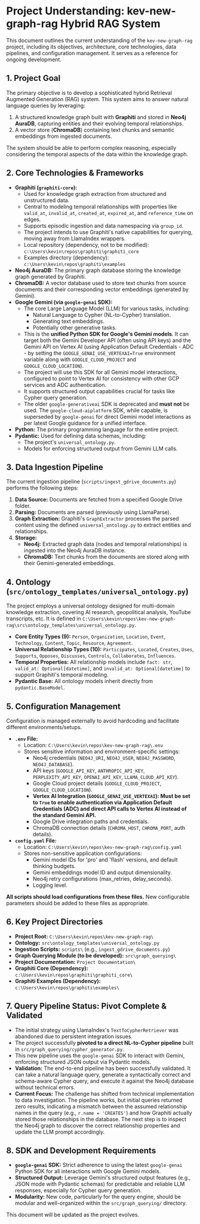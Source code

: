 # Project Understanding: kev-new-graph-rag Hybrid RAG System

This document outlines the current understanding of the `kev-new-graph-rag` project, including its objectives, architecture, core technologies, data pipelines, and configuration management. It serves as a reference for ongoing development.

## 1. Project Goal

The primary objective is to develop a sophisticated hybrid Retrieval Augmented Generation (RAG) system. This system aims to answer natural language queries by leveraging:
1.  A structured knowledge graph built with **Graphiti** and stored in **Neo4j AuraDB**, capturing entities and their evolving temporal relationships.
2.  A vector store (**ChromaDB**) containing text chunks and semantic embeddings from ingested documents.

The system should be able to perform complex reasoning, especially considering the temporal aspects of the data within the knowledge graph.

## 2. Core Technologies & Frameworks

*   **Graphiti (`graphiti-core`):**
    *   Used for knowledge graph extraction from structured and unstructured data.
    *   Central to modeling temporal relationships with properties like `valid_at`, `invalid_at`, `created_at`, `expired_at`, and `reference_time` on edges.
    *   Supports episodic ingestion and data namespacing via `group_id`.
    *   The project intends to use Graphiti's native capabilities for querying, moving away from LlamaIndex wrappers.
    *   Local repository (dependency, not to be modified): `c:\Users\kevin\repos\graphiti\graphiti_core`
    *   Examples directory (dependency): `c:\Users\kevin\repos\graphiti\examples`
*   **Neo4j AuraDB:** The primary graph database storing the knowledge graph generated by Graphiti.
*   **ChromaDB:** A vector database used to store text chunks from source documents and their corresponding vector embeddings (generated by Gemini).
*   **Google Gemini (via `google-genai` SDK):**
    *   The core Large Language Model (LLM) for various tasks, including:
        *   Natural Language to Cypher (NL-to-Cypher) translation.
        *   Generating text embeddings.
        *   Potentially other generative tasks.
    *   This is the **unified Python SDK for Google's Gemini models**. It can target both the Gemini Developer API (often using API keys) and the Gemini API on Vertex AI (using Application Default Credentials - ADC - by setting the `GOOGLE_GENAI_USE_VERTEXAI=True` environment variable along with `GOOGLE_CLOUD_PROJECT` and `GOOGLE_CLOUD_LOCATION`).
    *   The project will use this SDK for all Gemini model interactions, configured to point to Vertex AI for consistency with other GCP services and ADC authentication.
    *   It supports structured output capabilities crucial for tasks like Cypher query generation.
    *   The older `google-generativeai` SDK is deprecated and **must not** be used. The `google-cloud-aiplatform` SDK, while capable, is superseded by `google-genai` for direct Gemini model interactions as per latest Google guidance for a unified interface.
*   **Python:** The primary programming language for the entire project.
*   **Pydantic:** Used for defining data schemas, including:
    *   The project's `universal_ontology.py`.
    *   Models for enforcing structured output from Gemini LLM calls.

## 3. Data Ingestion Pipeline

The current ingestion pipeline (`scripts/ingest_gdrive_documents.py`) performs the following steps:
1.  **Data Source:** Documents are fetched from a specified Google Drive folder.
2.  **Parsing:** Documents are parsed (previously using LlamaParse).
3.  **Graph Extraction:** Graphiti's `GraphExtractor` processes the parsed content using the defined `universal_ontology.py` to extract entities and relationships.
4.  **Storage:**
    *   **Neo4j:** Extracted graph data (nodes and temporal relationships) is ingested into the Neo4j AuraDB instance.
    *   **ChromaDB:** Text chunks from the documents are stored along with their Gemini-generated embeddings.

## 4. Ontology (`src/ontology_templates/universal_ontology.py`)

The project employs a universal ontology designed for multi-domain knowledge extraction, covering AI research, geopolitical analysis, YouTube transcripts, etc. It is defined in `C:\Users\kevin\repos\kev-new-graph-rag\src\ontology_templates\universal_ontology.py`.

*   **Core Entity Types (9):** `Person`, `Organization`, `Location`, `Event`, `Technology`, `Content`, `Topic`, `Resource`, `Agreement`.
*   **Universal Relationship Types (10):** `Participates`, `Located`, `Creates`, `Uses`, `Supports`, `Opposes`, `Discusses`, `Controls`, `Collaborates`, `Influences`.
*   **Temporal Properties:** All relationship models include `fact: str`, `valid_at: Optional[datetime]`, and `invalid_at: Optional[datetime]` to support Graphiti's temporal modeling.
*   **Pydantic Base:** All ontology models inherit directly from `pydantic.BaseModel`.

## 5. Configuration Management

Configuration is managed externally to avoid hardcoding and facilitate different environments/setups.

*   **`.env` File:**
    *   Location: `C:\Users\kevin\repos\kev-new-graph-rag\.env`
    *   Stores sensitive information and environment-specific settings:
        *   Neo4j credentials (`NEO4J_URI`, `NEO4J_USER`, `NEO4J_PASSWORD`, `NEO4J_DATABASE`).
        *   API keys (`GOOGLE_API_KEY`, `ANTHROPIC_API_KEY`, `PERPLEXITY_API_KEY`, `OPENAI_API_KEY`, `LLAMA_CLOUD_API_KEY`).
        *   Google Cloud project details (`GOOGLE_CLOUD_PROJECT`, `GOOGLE_CLOUD_LOCATION`).
        *   **Vertex AI Integration (`GOOGLE_GENAI_USE_VERTEXAI`): Must be set to `True` to enable authentication via Application Default Credentials (ADC) and direct API calls to Vertex AI instead of the standard Gemini API.**
        *   Google Drive integration paths and credentials.
        *   ChromaDB connection details (`CHROMA_HOST`, `CHROMA_PORT`, auth details).
*   **`config.yaml` File:**
    *   Location: `C:\Users\kevin\repos\kev-new-graph-rag\config.yaml`
    *   Stores non-sensitive application configurations:
        *   Gemini model IDs for 'pro' and 'flash' versions, and default thinking budgets.
        *   Gemini embeddings model ID and output dimensionality.
        *   Neo4j retry configurations (max_retries, delay_seconds).
        *   Logging level.

**All scripts should load configurations from these files.** New configurable parameters should be added to these files as appropriate.

## 6. Key Project Directories

*   **Project Root:** `C:\Users\kevin\repos\kev-new-graph-rag\`
*   **Ontology:** `src\ontology_templates\universal_ontology.py`
*   **Ingestion Scripts:** `scripts\` (e.g., `ingest_gdrive_documents.py`)
*   **Graph Querying Module (to be developed):** `src\graph_querying\`
*   **Project Documentation:** `Project Documentation\`
*   **Graphiti Core (Dependency):** `c:\Users\kevin\repos\graphiti\graphiti_core\`
*   **Graphiti Examples (Dependency):** `c:\Users\kevin\repos\graphiti\examples\`

## 7. Query Pipeline Status: Pivot Complete & Validated

*   The initial strategy using LlamaIndex's `TextToCypherRetriever` was abandoned due to persistent integration issues.
*   The project successfully **pivoted to a direct NL-to-Cypher pipeline** built in `src/graph_querying/cypher_generator.py`.
*   This new pipeline uses the `google-genai` SDK to interact with Gemini, enforcing structured JSON output via Pydantic models.
*   **Validation:** The end-to-end pipeline has been successfully validated. It can take a natural language query, generate a syntactically correct and schema-aware Cypher query, and execute it against the Neo4j database without technical errors.
*   **Current Focus:** The challenge has shifted from technical implementation to data investigation. The pipeline works, but initial queries returned zero results, indicating a mismatch between the assumed relationship names in the query (e.g., `r.name = 'CREATES'`) and how Graphiti actually stored those relationships in the database. The next step is to inspect the Neo4j graph to discover the correct relationship properties and update the LLM prompt accordingly.

## 8. SDK and Development Requirements

*   **`google-genai` SDK:** Strict adherence to using the latest `google-genai` Python SDK for all interactions with Google Gemini models.
*   **Structured Output:** Leverage Gemini's structured output features (e.g., JSON mode with Pydantic schemas) for predictable and reliable LLM responses, especially for Cypher query generation.
*   **Modularity:** New code, particularly for the query engine, should be modular and well-organized within the `src/graph_querying/` directory.

This document will be updated as the project evolves.
